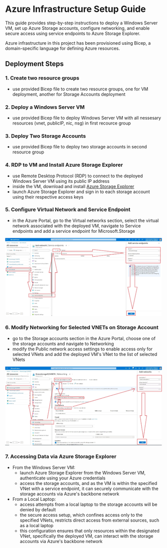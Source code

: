 # Azure Infrastructure Setup Guide
This guide provides step-by-step instructions to deploy a Windows Server VM, set up Azure Storage accounts, configure networking, and enable secure access using service endpoints to Azure Storage Explorer.

Azure infrastructure in this project has been provisioned using Bicep, a domain-specific language for defining Azure resources.

## Deployment Steps
### 1. Create two resource groups
- use provided Bicep file to create two resource groups, one for VM deployment, another for Storage Accounts deployment
### 2. Deploy a Windows Server VM
- use provided Bicep file to deploy Windows Server VM with all nessesary resources (vnet, publicIP, nic, nsg) in first recource group
### 3. Deploy Two Storage Accounts
- use provided Bicep file to deploy two storage accounts in second resource group
### 4. RDP to VM and Install Azure Storage Explorer
- use Remote Desktop Protocol (RDP) to connect to the deployed Windows Server VM using its public IP address
- inside the VM, download and install [Azure Storage Explorer](https://azure.microsoft.com/en-us/products/storage/storage-explorer)
- launch Azure Storage Explorer and sign in to each storage account using their respective access keys
### 5. Configure Virtual Network and Service Endpoint
- in the Azure Portal, go to the Virtual networks section, select the virtual network associated with the deployed VM, navigate to Service endpoints and add a service endpoint for Microsoft.Storage

![Add Service endpoint to Vnet](service_end_point.JPG)

### 6. Modify Networking for Selected VNETs on Storage Account
- go to the Storage accounts section in the Azure Portal, choose one of the storage accounts and navigate to Networking
- modify the Public network access settings to enable access only for selected VNets and add the deployed VM's VNet to the list of selected VNets

![Storage Account Networking Configuration](storage.JPG)

### 7. Accessing Data via Azure Storage Explorer
- From the Windows Server VM:
  - launch Azure Storage Explorer from the Windows Server VM, authenticate using your Azure credentials
  - access the storage accounts, and as the VM is within the specified VNet with a service endpoint, it can securely communicate with the storage accounts via Azure's backbone network
- From a Local Laptop:
  - access attempts from a local laptop to the storage accounts will be denied by default
  - the secure access setup, which confines access only to the specified VNets, restricts direct access from external sources, such as a local laptop
  - this configuration ensures that only resources within the designated VNet, specifically the deployed VM, can interact with the storage accounts via Azure's backbone network
